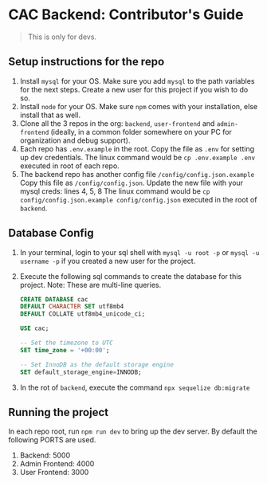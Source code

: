 # CAC Backend: Contributor's Guide

> This is only for devs.

## Setup instructions for the repo

1. Install `mysql` for your OS. Make sure you add `mysql` to the path variables for the next steps. Create a new user for this project if you wish to do so.
2. Install `node` for your OS. Make sure `npm` comes with your installation, else install that as well.
3. Clone all the 3 repos in the org: `backend`, `user-frontend` and `admin-frontend` (ideally, in a common folder somewhere on your PC for organization and debug support).
4. Each repo has `.env.example` in the root. Copy the file as `.env` for setting up dev credentials.
   The linux command would be `cp .env.example .env` executed in root of each repo.
5. The backend repo has another config file `/config/config.json.example` Copy this file as `/config/config.json`. Update the new file with your mysql creds: lines 4, 5, 8
   The linux command would be `cp config/config.json.example config/config.json` executed in the root of `backend`.

## Database Config

1. In your terminal, login to your sql shell with `mysql -u root -p` or `mysql -u username -p` if you created a new user for the project.
2. Execute the following sql commands to create the database for this project. Note: These are multi-line queries.

   ```sql
   CREATE DATABASE cac
   DEFAULT CHARACTER SET utf8mb4
   DEFAULT COLLATE utf8mb4_unicode_ci;

   USE cac;

   -- Set the timezone to UTC
   SET time_zone = '+00:00';

   -- Set InnoDB as the default storage engine
   SET default_storage_engine=INNODB;
   ```
3. In the rot of `backend`, execute the command `npx sequelize db:migrate`

## Running the project

In each repo root, run `npm run dev` to bring up the dev server. By default the following PORTS are used.

1. Backend: 5000
2. Admin Frontend: 4000
3. User Frontend: 3000
